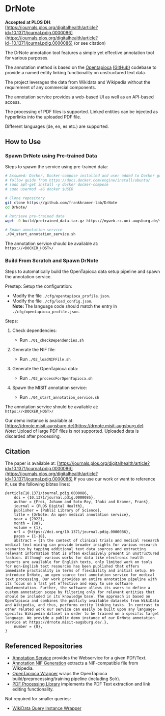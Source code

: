 # DrNote

**Accepted at PLOS DH**:  
[https://journals.plos.org/digitalhealth/article?id=10.1371/journal.pdig.0000086](https://journals.plos.org/digitalhealth/article?id=10.1371/journal.pdig.0000086) (or see citation)

The DrNote annotation tool features a simple yet effective annotation tool for various purposes.  

The annotation method is based on the [Opentapioca](https://arxiv.org/abs/1904.09131) [(GitHub)](https://github.com/wetneb/opentapioca) codebase to provide a named entity linking functionality on unstructured text data.

The project leverages the data from Wikidata and Wikipedia without the requirement of any commercial components.  

The annotation service provides a web-based UI as well as an API-based access.  

The processing of PDF files is supported. Linked entities can be injected as hyperlinks into the uploaded PDF file.  

Different languages (de, en, es etc.) are supported.

## How to Use
### Spawn DrNote using Pre-trained Data
Steps to spawn the service using pre-trained data:
```bash
# Assumed: Docker, Docker-compose installed and user added to Docker group
# follow guide from https://docs.docker.com/engine/install/ubuntu/
# sudo apt-get install -y docker docker-compose
# sudo usermod -aG docker $USER

# Clone repository
git clone https://github.com/frankkramer-lab/DrNote
cd DrNote/

# Retrieve pre-trained data
wget -O build/pretrained_data.tar.gz https://myweb.rz.uni-augsburg.de/~freijoha/DrNote/pretrained_data.tar.gz

# Spawn annotation service
./04_start_annotation_service.sh
```

The annotation service should be available at:  
`https://<DOCKER_HOST>/`

### Build From Scratch and Spawn DrNote
Steps to automatically build the OpenTapioca data setup pipeline and spawn the annotation service.  

Prestep: Setup the configuration:
  * Modify the file `./cfg/opentapioca_profile.json`.
  * Modify the file `./cfg/load_config.json`.  
    **Note:** The language code should match  the entry in `./cfg/opentapioca_profile.json`.

Steps:
1. Check dependencies:
   * Run `./01_checkDependencies.sh`

2. Generate the NIF file:
   * Run `./02_loadNIFFile.sh`

3. Generate the OpenTapioca data:
   * Run `./03_processForOpenTapioca.sh`

4. Spawn the MISIT annotation service:
   * Run `./04_start_annotation_service.sh`

The annotation service should be available at:  
`https://<DOCKER_HOST>/`

Our demo instance is available at:  
[https://drnote.misit-augsburg.de](https://drnote.misit-augsburg.de)  
*Note:* Upload of large PDF files is not supported. Uploaded data is discarded after processing.  

## Citation
The paper is available at: [https://journals.plos.org/digitalhealth/article?id=10.1371/journal.pdig.0000086](https://journals.plos.org/digitalhealth/article?id=10.1371/journal.pdig.0000086)
If you use our work or want to reference it, use the following bibtex lines:
```
@article{10.1371/journal.pdig.0000086,
    doi = {10.1371/journal.pdig.0000086},
    author = {Frei, Johann and Soto-Rey, Iñaki and Kramer, Frank},
    journal = {PLOS Digital Health},
    publisher = {Public Library of Science},
    title = {DrNote: An open medical annotation service},
    year = {2022},
    month = {08},
    volume = {1},
    url = {https://doi.org/10.1371/journal.pdig.0000086},
    pages = {1-18},
    abstract = {In the context of clinical trials and medical research medical text mining can provide broader insights for various research scenarios by tapping additional text data sources and extracting relevant information that is often exclusively present in unstructured fashion. Although various works for data like electronic health reports are available for English texts, only limited work on tools for non-English text resources has been published that offers immediate practicality in terms of flexibility and initial setup. We introduce DrNote, an open source text annotation service for medical text processing. Our work provides an entire annotation pipeline with its focus on a fast yet effective and easy to use software implementation. Further, the software allows its users to define a custom annotation scope by filtering only for relevant entities that should be included in its knowledge base. The approach is based on OpenTapioca and combines the publicly available datasets from WikiData and Wikipedia, and thus, performs entity linking tasks. In contrast to other related work our service can easily be built upon any language-specific Wikipedia dataset in order to be trained on a specific target language. We provide a public demo instance of our DrNote annotation service at https://drnote.misit-augsburg.de/.},
    number = {8},
}
```

## Referenced Repositories
 - [Annotation Service](https://git.rz.uni-augsburg.de/freijoha/annotation-service) provides the Webservice for a given PDF/Text.
 - [Annotation NIF Generation](https://git.rz.uni-augsburg.de/freijoha/annotation-nif-generation) extracts a NIF-compatible file from Wikipedia.
 - [OpenTapioca Wrapper](https://git.rz.uni-augsburg.de/freijoha/opentapioca) wraps the OpenTapioca build/preprocessing/training pipeline (including Solr). 
 - [PDF Processing Library](https://git.rz.uni-augsburg.de/freijoha/pdf-link2doc) implements the PDF Text extraction and link editing functionality.

 Not required for smaller queries:
 - [WikiData Query Instance Wrapper](https://git.rz.uni-augsburg.de/freijoha/wikidata-query-service)
